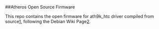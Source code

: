 ##Atheros Open Source Firmware

This repo contains the open firmware for ath9k_htc driver compiled 
from source[1], following the Debian Wiki Page[2]. 

[1]: https://github.com/qca/open-ath9k-htc-firmware.git
[2]: https://wiki.debian.org/ath9k_htc/open_firmware
